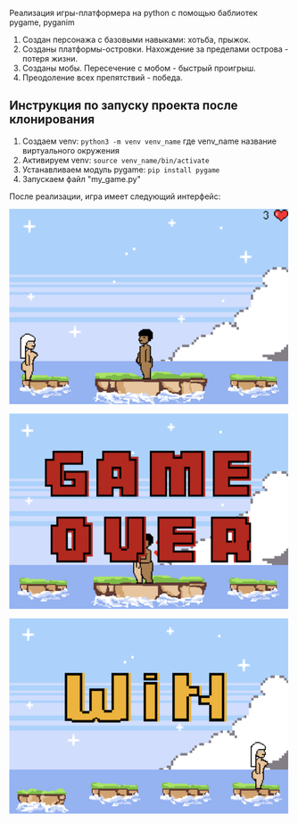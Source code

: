 Реализация игры-платформера на python с помощью баблиотек pygame, pyganim

1. Создан персонажа с базовыми навыками: хотьба, прыжок.
2. Созданы платформы-островки. Нахождение за пределами острова - потеря жизни.
3. Созданы мобы. Пересечение с мобом - быстрый проигрыш. 
4. Преодоление всех препятствий - победа.

## Инструкция по запуску проекта после клонирования

1. Создаем venv: `python3 -m venv venv_name`
где venv_name название виртуального окружения
2. Активируем venv: `source venv_name/bin/activate`
3. Устанавливаем модуль pygame: `pip install pygame`
4. Запускаем файл "my_game.py"


После реализации, игра имеет следующий интерфейс:
<p>
  <img width="500" height="350" src="https://github.com/chuania/Platformer_game/blob/main/png/game.png">
</p>
<p></p>
<p>
  <img width="500" height="350" src="https://github.com/chuania/Platformer_game/blob/main/png/game2.png">
</p>
<p></p>
<p>
  <img width="500" height="350" src="https://github.com/chuania/Platformer_game/blob/main/png/game3.png">
</p>